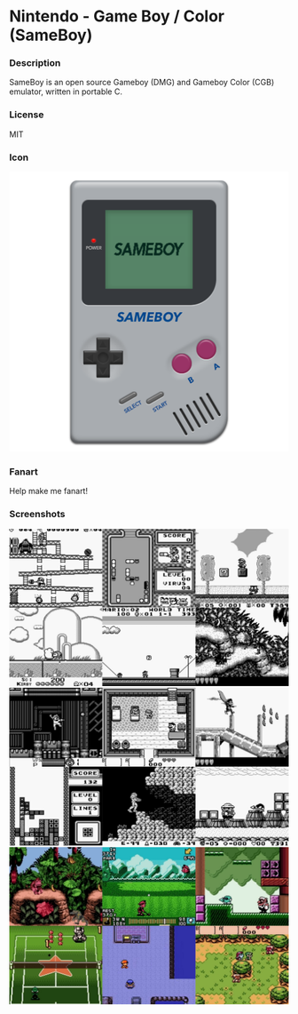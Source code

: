 # Nintendo - Game Boy / Color (SameBoy)

### Description

SameBoy is an open source Gameboy (DMG) and Gameboy Color (CGB) emulator, written in portable C.

### License

MIT

### Icon

![Nintendo - Game Boy / Color (SameBoy) icon](game.libretro.sameboy/resources/icon.png)

### Fanart

Help make me fanart!

### Screenshots

![Nintendo - Game Boy / Color (SameBoy) screenshot](game.libretro.sameboy/resources/screenshot-01.jpg)
![Nintendo - Game Boy / Color (SameBoy) screenshot](game.libretro.sameboy/resources/screenshot-02.jpg)
![Nintendo - Game Boy / Color (SameBoy) screenshot](game.libretro.sameboy/resources/screenshot-03.jpg)
